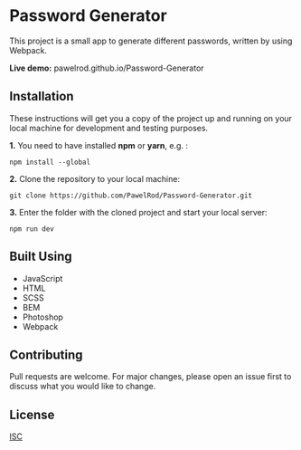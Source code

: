 # Password Generator

This project is a small app to generate different passwords, written by using Webpack.

**Live demo:** pawelrod.github.io/Password-Generator

## Installation

These instructions will get you a copy of the project up and running on your local machine for development and testing purposes.

**1.** You need to have installed **npm** or **yarn**, e.g. :

```
npm install --global
```

**2.** Clone the repository to your local machine:

```
git clone https://github.com/PawelRod/Password-Generator.git
```

**3.** Enter the folder with the cloned project and start your local server:

```
npm run dev
```

## Built Using

- JavaScript
- HTML
- SCSS
- BEM
- Photoshop
- Webpack

## Contributing
Pull requests are welcome. For major changes, please open an issue first to discuss what you would like to change.

## License
[ISC](https://choosealicense.com/licenses/isc/)
